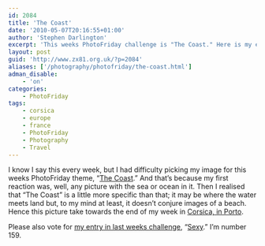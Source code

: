 ```yaml
---
id: 2084
title: 'The Coast'
date: '2010-05-07T20:16:55+01:00'
author: 'Stephen Darlington'
excerpt: 'This weeks PhotoFriday challenge is "The Coast." Here is my entry.'
layout: post
guid: 'http://www.zx81.org.uk/?p=2084'
aliases: ['/photography/photofriday/the-coast.html']
adman_disable:
    - 'on'
categories:
    - PhotoFriday
tags:
    - corsica
    - europe
    - france
    - PhotoFriday
    - Photography
    - Travel
---
```


I know I say this every week, but I had difficulty picking my image for this weeks PhotoFriday theme, “[The Coast](http://www.photofriday.com/archives/challenge/000979.php).” And that’s because my first reaction was, well, any picture with the sea or ocean in it. Then I realised that “The Coast” is a little more specific than that; it may be where the water meets land but, to my mind at least, it doesn’t conjure images of a beach. Hence this picture take towards the end of my week in [Corsica, in Porto](/travel/corsica-evisa-to-porto.html).

Please also vote for [my entry in last weeks challenge](/photography/photofriday/sexy.html), “[Sexy](http://www.photofriday.com/linkviewer.php?id=977).” I’m number 159.